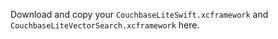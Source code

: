 Download and copy your `CouchbaseLiteSwift.xcframework` and `CouchbaseLiteVectorSearch.xcframework` here.
